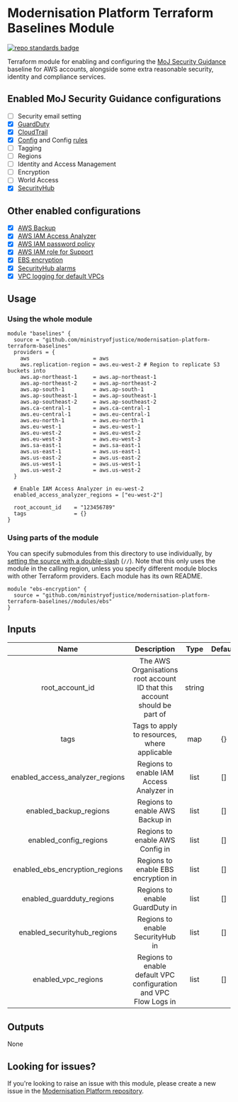 # Modernisation Platform Terraform Baselines Module
[![repo standards badge](https://img.shields.io/badge/dynamic/json?color=blue&style=for-the-badge&logo=github&label=MoJ%20Compliant&query=%24.data%5B%3F%28%40.name%20%3D%3D%20%22modernisation-platform-terraform-baselines%22%29%5D.status&url=https%3A%2F%2Foperations-engineering-reports.cloud-platform.service.justice.gov.uk%2Fgithub_repositories)](https://operations-engineering-reports.cloud-platform.service.justice.gov.uk/github_repositories#modernisation-platform-terraform-baselines "Link to report")

Terraform module for enabling and configuring the [MoJ Security Guidance](https://ministryofjustice.github.io/security-guidance/baseline-aws-accounts/#baseline-for-amazon-web-services-accounts) baseline for AWS accounts, alongside some extra reasonable security, identity and compliance  services.

## Enabled MoJ Security Guidance configurations
- [ ] Security email setting
- [x] [GuardDuty](modules/guardduty/README.md)
- [x] [CloudTrail](modules/cloudtrail/README.md)
- [x] [Config](modules/config/README.md) and Config [rules](modules/config/RULES.md)
- [ ] Tagging
- [ ] Regions
- [ ] Identity and Access Management
- [ ] Encryption
- [ ] World Access
- [x] [SecurityHub](modules/securityhub/README.md)

## Other enabled configurations

- [x] [AWS Backup](modules/backup/README.md)
- [x] [AWS IAM Access Analyzer](modules/access-analyzer/README.md)
- [x] [AWS IAM password policy](modules/iam/README.md)
- [x] [AWS IAM role for Support](modules/support/README.md)
- [x] [EBS encryption](modules/ebs/README.md)
- [x] [SecurityHub alarms](modules/securityhub-alarms/README.md)
- [x] [VPC logging for default VPCs](modules/vpc/README.md)

## Usage
### Using the whole module
```
module "baselines" {
  source = "github.com/ministryofjustice/modernisation-platform-terraform-baselines"
  providers = {
    aws                    = aws
    aws.replication-region = aws.eu-west-2 # Region to replicate S3 buckets into
    aws.ap-northeast-1     = aws.ap-northeast-1
    aws.ap-northeast-2     = aws.ap-northeast-2
    aws.ap-south-1         = aws.ap-south-1
    aws.ap-southeast-1     = aws.ap-southeast-1
    aws.ap-southeast-2     = aws.ap-southeast-2
    aws.ca-central-1       = aws.ca-central-1
    aws.eu-central-1       = aws.eu-central-1
    aws.eu-north-1         = aws.eu-north-1
    aws.eu-west-1          = aws.eu-west-1
    aws.eu-west-2          = aws.eu-west-2
    aws.eu-west-3          = aws.eu-west-3
    aws.sa-east-1          = aws.sa-east-1
    aws.us-east-1          = aws.us-east-1
    aws.us-east-2          = aws.us-east-2
    aws.us-west-1          = aws.us-west-1
    aws.us-west-2          = aws.us-west-2
  }

  # Enable IAM Access Analyzer in eu-west-2
  enabled_access_analyzer_regions = ["eu-west-2"]

  root_account_id    = "123456789"
  tags               = {}
}
```

### Using parts of the module
You can specify submodules from this directory to use individually, by [setting the source with a double-slash](https://www.terraform.io/docs/modules/sources.html#modules-in-package-sub-directories) (`//`). Note that this only uses the module in the calling region, unless you specify different module blocks with other Terraform providers. Each module has its own README.

```
module "ebs-encryption" {
  source = "github.com/ministryofjustice/modernisation-platform-terraform-baselines//modules/ebs"
}
```

## Inputs
| Name | Description | Type   | Default | Required |
|:----:|:-----------:|:------:|:-------:|----------|
| root_account_id | The AWS Organisations root account ID that this account should be part of | string | | yes |
| tags | Tags to apply to resources, where applicable | map | {} | no |
| enabled_access_analyzer_regions | Regions to enable IAM Access Analyzer in | list | [] | no |
| enabled_backup_regions | Regions to enable AWS Backup in |  list | [] | no |
| enabled_config_regions | Regions to enable AWS Config in | list | [] | no |
| enabled_ebs_encryption_regions | Regions to enable EBS encryption in | list | [] | no |
| enabled_guardduty_regions | Regions to enable GuardDuty in | list | [] | no |
| enabled_securityhub_regions | Regions to enable SecurityHub in | list | [] | no |
| enabled_vpc_regions | Regions to enable default VPC configuration and VPC Flow Logs in | list | [] | no |

## Outputs
None

## Looking for issues?
If you're looking to raise an issue with this module, please create a new issue in the [Modernisation Platform repository](https://github.com/ministryofjustice/modernisation-platform/issues).
